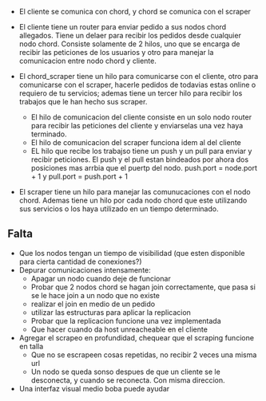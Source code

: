 * El cliente se comunica con chord, y chord se comunica con el scraper

* El cliente tiene un router para enviar pedido a sus nodos chord allegados. Tiene un delaer para recibir los pedidos desde cualquier nodo chord. Consiste solamente de 2 hilos, uno que se encarga de recibir las peticiones de los usuarios y otro para manejar la comunicacion entre nodo chord y cliente.

* El chord_scraper tiene un hilo para comunicarse con el cliente, otro para comunicarse con el scraper, hacerle pedidos de todavias estas online o requiero de tu servicios; ademas tiene un tercer hilo para recibir los trabajos que le han hecho sus scraper.
    - El hilo de comunicacion del cliente consiste en un solo nodo router para recibir las peticiones del cliente y enviarselas una vez haya terminado.
    - El hilo de comunicacion del scraper funciona idem al del cliente
    - EL hilo que recibe los trabajso tiene un push y un pull para enviar y recibir peticiones. El push y el pull estan bindeados por ahora dos posiciones mas arrbia que el puertp del nodo. push.port = node.port + 1 y pull.port = push.port + 1

* El scraper tiene un hilo para manejar las comunucaciones con el nodo chord. Ademas tiene un hilo por cada nodo chord que este utilizando sus servicios o los haya utilizado en un tiempo determinado.

## Falta
* Que los nodos tengan un tiempo de visibilidad (que esten disponible para cierta cantidad de conexiones?)
* Depurar comunicaciones intensamente:
    - Apagar un nodo cuando deje de funcionar
    - Probar que 2 nodos chord se hagan join correctamente, que pasa si se le hace join a un nodo que no existe
    - realizar el join en medio de un pedido 
    - utilizar las estructuras para aplicar la replicacion
    - Probar que la replicacion funcione una vez implementada
    - Que hacer cuando da host unreacheable en el cliente
* Agregar el scrapeo en profundidad, chequear que el scraping funcione en talla
    - Que no se escrapeen cosas repetidas, no recibir 2 veces una misma url
    - Un nodo se queda sonso despues de que un cliente se le desconecta, y cuando se reconecta. Con misma direccion.
* Una interfaz visual medio boba puede ayudar